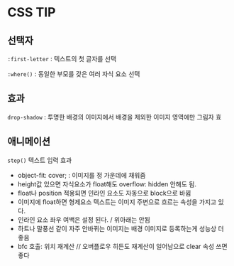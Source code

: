 # CSS TIP

## 선택자

`:first-letter` : 텍스트의 첫 글자를 선택

`:where()` : 동일한 부모를 갖은 여러 자식 요소 선택

## 효과 <a href="#36fa" id="36fa"></a>

`drop-shadow` : 투명한 배경의 이미지에서 배경을 제외한 이미지 영역에만 그림자 효

## 애니메이션

`step()` 텍스트 입력 효과

* object-fit: cover; : 이미지를 정 가운데에 채워줌
* height값 있으면 자식요소가 float해도 overflow: hidden 안해도 됨.
* float나 position 적용되면 인라인 요소도 자동으로 block으로 바뀜
* 이미지에 float하면 형제요소 텍스트는 이미지 주변으로 흐르는 속성을 가지고 있다.
* 인라인 요소 좌우 여백은 설정 된다. / 위아래는 안됨
* 하트나 말풍선 같이 자주 안바뀌는 이미지는 배경 이미지로 등록하는게 성능상 더 좋음
* bfc 호출: 위치 재계산 // 오버플로우 히든도 재계산이 일어남으로 clear 속성 쓰면 좋다
